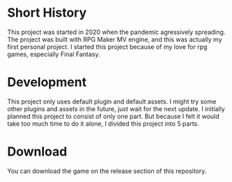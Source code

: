 # Short History
This project was started in 2020 when the pandemic agressively spreading. The project was built with RPG Maker MV engine, and this was actually my first personal project. I started this project because of my love for rpg games, especially Final Fantasy. 
# Development
This project only uses default plugin and default assets. I might try some other plugins and assets in the future, just wait for the next update. 
I initially planned this project to consist of only one part. But because I felt it would take too much time to do it alone, I divided this project into 5 parts. 
# Download
You can download the game on the release section of this repository.
